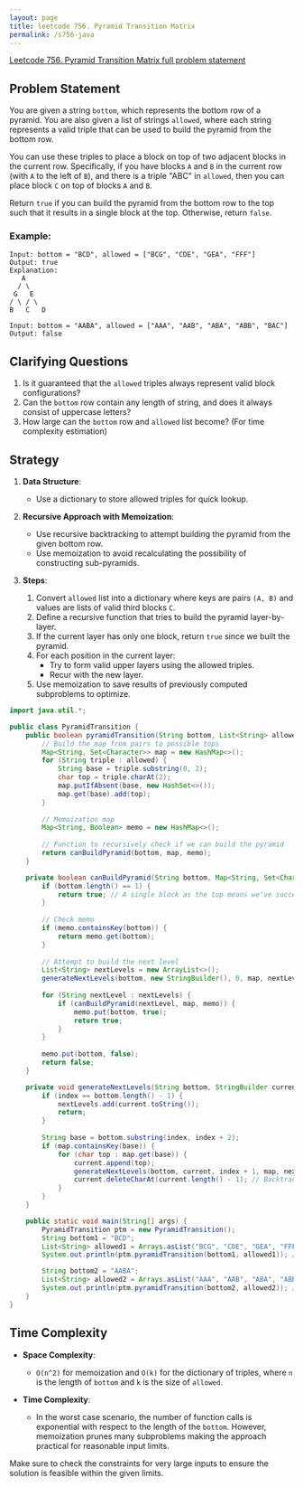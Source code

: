 ```yaml
---
layout: page
title: leetcode 756. Pyramid Transition Matrix
permalink: /s756-java
---
```

[Leetcode 756. Pyramid Transition Matrix full problem statement](https://algoadvance.github.io/algoadvance/l756)
## Problem Statement

You are given a string `bottom`, which represents the bottom row of a pyramid. You are also given a list of strings `allowed`, where each string represents a valid triple that can be used to build the pyramid from the bottom row.

You can use these triples to place a block on top of two adjacent blocks in the current row. Specifically, if you have blocks `A` and `B` in the current row (with `A` to the left of `B`), and there is a triple "ABC" in `allowed`, then you can place block `C` on top of blocks `A` and `B`.

Return `true` if you can build the pyramid from the bottom row to the top such that it results in a single block at the top. Otherwise, return `false`.

### Example:
```plaintext
Input: bottom = "BCD", allowed = ["BCG", "CDE", "GEA", "FFF"]
Output: true
Explanation:
   A
  / \
 G   E
/ \ / \
B   C   D

Input: bottom = "AABA", allowed = ["AAA", "AAB", "ABA", "ABB", "BAC"]
Output: false
```

## Clarifying Questions

1. Is it guaranteed that the `allowed` triples always represent valid block configurations?
2. Can the `bottom` row contain any length of string, and does it always consist of uppercase letters?
3. How large can the `bottom` row and `allowed` list become? (For time complexity estimation)

## Strategy

1. **Data Structure**: 
   - Use a dictionary to store allowed triples for quick lookup.
   
2. **Recursive Approach with Memoization**:
   - Use recursive backtracking to attempt building the pyramid from the given bottom row.
   - Use memoization to avoid recalculating the possibility of constructing sub-pyramids.

3. **Steps**:
   1. Convert `allowed` list into a dictionary where keys are pairs `(A, B)` and values are lists of valid third blocks `C`.
   2. Define a recursive function that tries to build the pyramid layer-by-layer.
   3. If the current layer has only one block, return `true` since we built the pyramid.
   4. For each position in the current layer:
      - Try to form valid upper layers using the allowed triples.
      - Recur with the new layer.
   5. Use memoization to save results of previously computed subproblems to optimize.

```java
import java.util.*;

public class PyramidTransition {
    public boolean pyramidTransition(String bottom, List<String> allowed) {
        // Build the map from pairs to possible tops
        Map<String, Set<Character>> map = new HashMap<>();
        for (String triple : allowed) {
            String base = triple.substring(0, 2);
            char top = triple.charAt(2);
            map.putIfAbsent(base, new HashSet<>());
            map.get(base).add(top);
        }
        
        // Memoization map
        Map<String, Boolean> memo = new HashMap<>();
        
        // Function to recursively check if we can build the pyramid
        return canBuildPyramid(bottom, map, memo);
    }

    private boolean canBuildPyramid(String bottom, Map<String, Set<Character>> map, Map<String, Boolean> memo) {
        if (bottom.length() == 1) {
            return true; // A single block as the top means we've successfully built the pyramid
        }
        
        // Check memo
        if (memo.containsKey(bottom)) {
            return memo.get(bottom);
        }
        
        // Attempt to build the next level
        List<String> nextLevels = new ArrayList<>();
        generateNextLevels(bottom, new StringBuilder(), 0, map, nextLevels);
        
        for (String nextLevel : nextLevels) {
            if (canBuildPyramid(nextLevel, map, memo)) {
                memo.put(bottom, true);
                return true;
            }
        }
        
        memo.put(bottom, false);
        return false;
    }

    private void generateNextLevels(String bottom, StringBuilder current, int index, Map<String, Set<Character>> map, List<String> nextLevels) {
        if (index == bottom.length() - 1) {
            nextLevels.add(current.toString());
            return;
        }
        
        String base = bottom.substring(index, index + 2);
        if (map.containsKey(base)) {
            for (char top : map.get(base)) {
                current.append(top);
                generateNextLevels(bottom, current, index + 1, map, nextLevels);
                current.deleteCharAt(current.length() - 1); // Backtrack
            }
        }
    }

    public static void main(String[] args) {
        PyramidTransition ptm = new PyramidTransition();
        String bottom1 = "BCD";
        List<String> allowed1 = Arrays.asList("BCG", "CDE", "GEA", "FFF");
        System.out.println(ptm.pyramidTransition(bottom1, allowed1)); // true

        String bottom2 = "AABA";
        List<String> allowed2 = Arrays.asList("AAA", "AAB", "ABA", "ABB", "BAC");
        System.out.println(ptm.pyramidTransition(bottom2, allowed2)); // false
    }
}
```

## Time Complexity

- **Space Complexity**: 
  - `O(n^2)` for memoization and `O(k)` for the dictionary of triples, where `n` is the length of `bottom` and `k` is the size of `allowed`.

- **Time Complexity**:
  - In the worst case scenario, the number of function calls is exponential with respect to the length of the `bottom`. However, memoization prunes many subproblems making the approach practical for reasonable input limits.

Make sure to check the constraints for very large inputs to ensure the solution is feasible within the given limits.